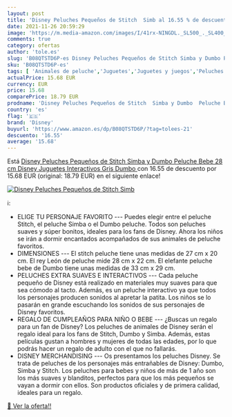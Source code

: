 ```yaml
---
layout: post
title: 'Disney Peluches Pequeños de Stitch  Simb al 16.55 % de descuento'
date: 2021-11-26 20:59:29
image: 'https://m.media-amazon.com/images/I/41rx-NINGDL._SL500_._SL400_.jpg'
comments: true
category: ofertas
author: 'tole.es'
slug: 'B08QTSTD6P-es Disney Peluches Pequeños de Stitch Simba y Dumbo Peluche...'
sku: 'B08QTSTD6P-es'
tags: [ 'Animales de peluche','Juguetes','Juguetes y juegos','Peluches','bebe','disney', ]
actualPrice: 15.68 EUR
currency: EUR
price: 15.68
comparePrice: 18.79 EUR
prodname: 'Disney Peluches Pequeños de Stitch  Simba y Dumbo  Peluche Bebe 28 cm  Disney Juguetes Interactivos  Gris Dumbo '
country: 'es'
flag: '🇪🇸'
brand: 'Disney'
buyurl: 'https://www.amazon.es/dp/B08QTSTD6P/?tag=tolees-21'
descuento: '16.55'
average: '15.68'
---
```


Está [Disney Peluches Pequeños de Stitch  Simba y Dumbo  Peluche Bebe 28 cm  Disney Juguetes Interactivos  Gris Dumbo ](https://www.amazon.es/dp/B08QTSTD6P/?tag=tolees-21) con 16.55 de descuento por 15.68 EUR (original: 18.79 EUR) en el siguiente enlace!

[![Disney Peluches Pequeños de Stitch  Simb](https://m.media-amazon.com/images/I/41rx-NINGDL._SL500_._SL400_.jpg)](https://www.amazon.es/dp/B08QTSTD6P/?tag=tolees-21)

ℹ️:

- ELIGE TU PERSONAJE FAVORITO --- Puedes elegir entre el peluche Stitch, el peluche Simba o el Dumbo peluche. Todos son peluches suaves y súper bonitos, ideales para los fans de Disney. Ahora los niños se irán a dormir encantados acompañados de sus animales de peluche favoritos.
- DIMENSIONES --- El stitch peluche tiene unas medidas de 27 cm x 20 cm. El rey León de peluche mide 28 cm x 22 cm. El elefante peluche bebe de Dumbo tiene unas medidas de 33 cm x 29 cm.
- PELUCHES EXTRA SUAVES E INTERACTIVOS --- Cada peluche pequeño de Disney está realizado en materiales muy suaves para que sea cómodo al tacto. Además, es un peluche interactivo ya que todos los personajes producen sonidos al apretar la patita. Los niños se lo pasarán en grande escuchando los sonidos de sus personajes de Disney favoritos.
- REGALO DE CUMPLEAÑOS PARA NIÑO O BEBE --- ¿Buscas un regalo para un fan de Disney? Los peluches de animales de Disney serán el regalo ideal para los fans de Stitch, Dumbo y Simba. Además, estas películas gustan a hombres y mujeres de todas las edades, por lo que podrás hacer un regalo de adulto con el que no fallarás.
- DISNEY MERCHANDISING --- Os presentamos los peluches Disney. Se trata de peluches de los personajes más entrañables de Disney: Dumbo, Simba y Stitch. Los peluches para bebes y niños de más de 1 año son los más suaves y blanditos, perfectos para que los más pequeños se vayan a dormir con ellos. Son productos oficiales y de primera calidad, ideales para un regalo.

[🛒 Ver la oferta!!](https://www.amazon.es/dp/B08QTSTD6P/?tag=tolees-21)
